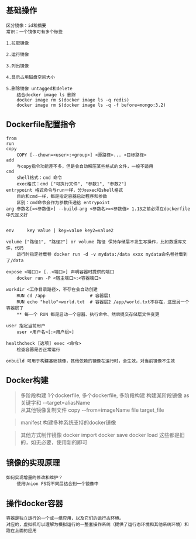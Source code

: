 ## 基础操作

	区分镜像：id和摘要
	常识：一个镜像可有多个标签

	1.拉取镜像

	2.运行镜像

	3.列出镜像

	4.显示占用磁盘空间大小

	5.删除镜像 untagged和delete 
		结合docker image ls 删除
		docker image rm $(docker image ls -q redis)
		docker image rm $(docker image ls -q -f before=mongo:3.2)
	
## Dockerfile配置指令

	from
	run
	copy
		COPY [--chown=<user>:<group>] <源路径>... <目标路径>
	add  
		与copy指令功能差不多，但是会自动解压某些格式的文件，一般不适用
	cmd
		shell格式：cmd 命令
		exec格式：cmd ["可执行文件", "参数1", "参数2"]
	entrypoint 格式命令与run一样，分为exec和shell格式
		目的和cmd一样，都是指定容器启动程序和参数
		区别：cmd命令会作为参数传递给 entrypoint
	arg 参数名[=<参数值>] --build-arg <参数名>=<参数值> 1.13之前必须在dockerfile中先定义好
	
	
	env 	key value | key=value key2=value2

	volume ["路径1", "路径2"] or volume 路径 保持存储层不发生写操作，比如数据库文件，代码
		运行时指定挂载卷 docker run -d -v mydata:/data xxxx mydata命名卷挂载到了/data

	expose <端口1> [..<端口>] 声明容器时提供的端口
		docker run -P <宿主端口>:<容器端口>	

	workdir <工作目录路径>，不存在会自动创建
		RUN cd /app					# 容器层1
		RUN echo "hello">world.txt 	# 容器层2 /app/world.txt不存在，这是另一个容器层了
		** 每一个 RUN 都是启动一个容器、执行命令、然后提交存储层文件变更

	user 指定当前用户
		user <用户名>[:<用户组>]

	healthcheck [选项] exec <命令>
		检查容器是否正常运行

	onbuild 可用于构建基础镜像，其他依赖的镜像在运行时，会生效，对当前镜像不生效		

## Docker构建
>	多阶段构建 
	1个dockerfile, 多个dockerfile, 多阶段构建
	构建某阶段镜像 as关键字和 --target=aliasName	
	从其他镜像复制文件 copy --from=imageName file target_file		

> manifest 构建多种系统支持的docker镜像

> 其他方式制作镜像
	docker import
	docker save
	docker load 
	这些都是旧的，如无必要，使用新的即可	

## 镜像的实现原理
	如何实现增量的修改和维护？
		使用Union FS将不同层结合到一个镜像中

## 操作docker容器
	容器是独立运行的一个或一组应用，以及它们的运行态环境。
	对应的，虚拟机可以理解为模拟运行的一整套操作系统（提供了运行态环境和其他系统环境）和跑在上面的应用			